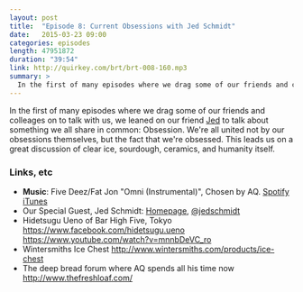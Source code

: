 ```yaml
---
layout: post
title:  "Episode 8: Current Obsessions with Jed Schmidt"
date:   2015-03-23 09:00
categories: episodes
length: 47951872
duration: "39:54"
link: http://quirkey.com/brt/brt-008-160.mp3
summary: >
  In the first of many episodes where we drag some of our friends and colleages on to talk with us, we leaned on our friend [Jed](http://jed.is) to talk about something we all share in common: Obsession. We're all united not by our obsessions themselves, but the fact that we're obsessed. This leads us on a great discussion of clear ice, sourdough, ceramics, and humanity itself.
---
```

In the first of many episodes where we drag some of our friends and colleages on to talk with us, we leaned on our friend [Jed](http://jed.is) to talk about something we all share in common: Obsession. We're all united not by our obsessions themselves, but the fact that we're obsessed. This leads us on a great discussion of clear ice, sourdough, ceramics, and humanity itself.

<!-- more -->

### Links, etc

* <strong>Music</strong>: Five Deez/Fat Jon "Omni (Instrumental)", Chosen by AQ. [Spotify](https://open.spotify.com/track/5KITIwa3cEjLVYrs4QSWCY) [iTunes](https://itunes.apple.com/us/album/koolmotor-instrumentals/id354644844)
* Our Special Guest, Jed Schmidt: [Homepage](http://jed.is), [@jedschmidt](https://twitter.com/jedschmidt)
* Hidetsugu Ueno of Bar High Five, Tokyo <https://www.facebook.com/hidetsugu.ueno> <https://www.youtube.com/watch?v=mnnbDeVC_ro>
* Wintersmiths Ice Chest <http://www.wintersmiths.com/products/ice-chest>
* The deep bread forum where AQ spends all his time now <http://www.thefreshloaf.com/>

